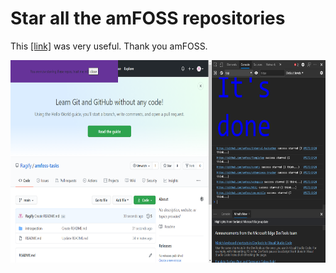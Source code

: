 # Star all the amFOSS repositories


This <a href="https://github.com/amfoss/star-me">[link]</a> was very useful. Thank you amFOSS.

<img src="Screenshot 2020-10-21 221304.png" width="576" height="324">
